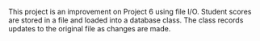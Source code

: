 This project is an improvement on Project 6 using file I/O.  Student scores are stored in a file and loaded into a database class.  The class records updates to the original file as changes are made.
